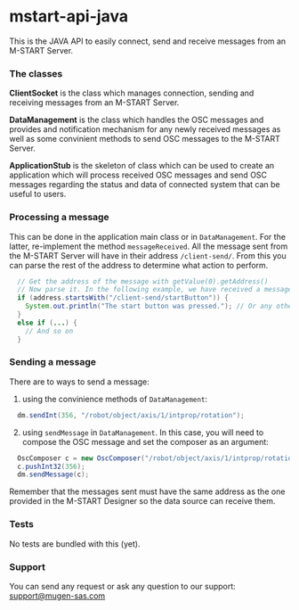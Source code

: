 # mstart-api-java
This is the JAVA API to easily connect, send and receive messages from an M-START Server.

### The classes
**ClientSocket** is the class which manages connection, sending and receiving messages from an M-START Server.

**DataManagement** is the class which handles the OSC messages and provides and notification mechanism for any newly received messages as well as some convinient methods to send OSC messages to the M-START Server.

**ApplicationStub** is the skeleton of class which can be used to create an application which will process received OSC messages and send OSC messages regarding the status and data of connected system that can be useful to users.

### Processing a message
This can be done in the application main class or in `DataManagement`. For the latter, re-implement the method `messageReceived`.
All the message sent from the M-START Server will have in their address `/client-send/`. From this you can parse the rest of the address to determine what action to perform.

```java
  // Get the address of the message with getValue(0).getAddress()
  // Now parse it. In the following example, we have received a message after the user pressed a button on its HMI
  if (address.startsWith("/client-send/startButton")) {
    System.out.println("The start button was pressed."); // Or any other operation you want to perform
  }
  else if (...) { 
    // And so on
  }
```

### Sending a message
There are to ways to send a message:
1. using the convinience methods of `DataManagement`:
```java
  dm.sendInt(356, "/robot/object/axis/1/intprop/rotation");
```
2. using `sendMessage` in `DataManagement`. In this case, you will need to compose the OSC message and set the composer as an argument:
```java
  OscComposer c = new OscComposer("/robot/object/axis/1/intprop/rotation");
  c.pushInt32(356);
  dm.sendMessage(c);
```

Remember that the messages sent must have the same address as the one provided in the M-START Designer so the data source can receive them.

### Tests
No tests are bundled with this (yet).

### Support
You can send any request or ask any question to our support: support@mugen-sas.com

